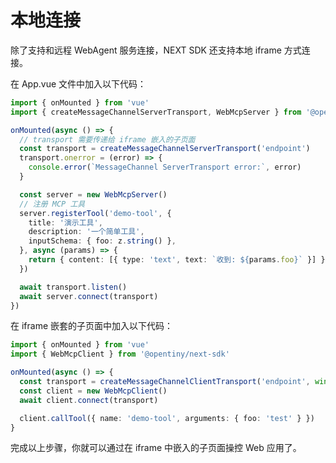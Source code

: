 # 本地连接

除了支持和远程 WebAgent 服务连接，NEXT SDK 还支持本地 iframe 方式连接。

在 App.vue 文件中加入以下代码：

```typescript
import { onMounted } from 'vue'
import { createMessageChannelServerTransport, WebMcpServer } from '@opentiny/next-sdk'

onMounted(async () => {
  // transport 需要传递给 iframe 嵌入的子页面
  const transport = createMessageChannelServerTransport('endpoint')
  transport.onerror = (error) => {
    console.error(`MessageChannel ServerTransport error:`, error)
  }

  const server = new WebMcpServer()
  // 注册 MCP 工具
  server.registerTool('demo-tool', {
    title: '演示工具',
    description: '一个简单工具',
    inputSchema: { foo: z.string() },
  }, async (params) => {
    return { content: [{ type: 'text', text: `收到: ${params.foo}` }] }
  })

  await transport.listen()
  await server.connect(transport)
})
```

在 iframe 嵌套的子页面中加入以下代码：

```typescript
import { onMounted } from 'vue'
import { WebMcpClient } from '@opentiny/next-sdk'

onMounted(async () => {
  const transport = createMessageChannelClientTransport('endpoint', window.parent)
  const client = new WebMcpClient()
  await client.connect(transport)

  client.callTool({ name: 'demo-tool', arguments: { foo: 'test' } })
}
```

完成以上步骤，你就可以通过在 iframe 中嵌入的子页面操控 Web 应用了。
